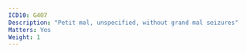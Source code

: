 ```yaml
---
ICD10: G407
Description: "Petit mal, unspecified, without grand mal seizures"
Matters: Yes
Weight: 1
---
```

